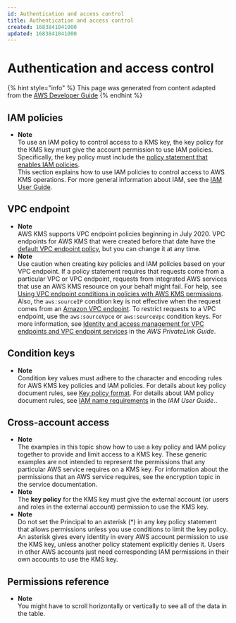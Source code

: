 ```yaml
---
id: Authentication and access control
title: Authentication and access control
created: 1683841041000
updated: 1683841041000
---
```

# Authentication and access control

{% hint style="info" %}
This page was generated from content adapted from the [AWS Developer Guide](https://github.com/awsdocs/aws-kms-developer-guide.git)
{% endhint %}

## IAM policies

- **Note**  
To use an IAM policy to control access to a KMS key, the key policy for the KMS key must give the account permission to use IAM policies\. Specifically, the key policy must include the [policy statement that enables IAM policies](key-policy-default.md#key-policy-default-allow-root-enable-iam)\.  
This section explains how to use IAM policies to control access to AWS KMS operations\. For more general information about IAM, see the [IAM User Guide](https://docs.aws.amazon.com/IAM/latest/UserGuide/)\.


## VPC endpoint

- **Note**  
AWS KMS supports VPC endpoint policies beginning in July 2020\. VPC endpoints for AWS KMS that were created before that date have the [default VPC endpoint policy](#vpce-default-policy), but you can change it at any time\.
- **Note**  
Use caution when creating key policies and IAM policies based on your VPC endpoint\. If a policy statement requires that requests come from a particular VPC or VPC endpoint, requests from integrated AWS services that use an AWS KMS resource on your behalf might fail\. For help, see [Using VPC endpoint conditions in policies with AWS KMS permissions](conditions-aws.md#conditions-aws-vpce)\.  
Also, the `aws:sourceIP` condition key is not effective when the request comes from an [Amazon VPC endpoint](https://docs.aws.amazon.com/vpc/latest/userguide/vpc-endpoints.html)\. To restrict requests to a VPC endpoint, use the `aws:sourceVpce` or `aws:sourceVpc` condition keys\. For more information, see [Identity and access management for VPC endpoints and VPC endpoint services](https://docs.aws.amazon.com/vpc/latest/privatelink/vpc-endpoints-iam.html) in the *AWS PrivateLink Guide*\.


## Condition keys

- **Note**  
Condition key values must adhere to the character and encoding rules for AWS KMS key policies and IAM policies\. For details about key policy document rules, see [Key policy format](key-policy-overview.md#key-policy-format)\. For details about IAM policy document rules, see [IAM name requirements](https://docs.aws.amazon.com/IAM/latest/UserGuide/reference_iam-quotas.html#reference_iam-quotas-names) in the *IAM User Guide*\.\.


## Cross-account access

- **Note**  
The examples in this topic show how to use a key policy and IAM policy together to provide and limit access to a KMS key\. These generic examples are not intended to represent the permissions that any particular AWS service requires on a KMS key\. For information about the permissions that an AWS service requires, see the encryption topic in the service documentation\.
- **Note**  
The **key policy** for the KMS key must give the external account \(or users and roles in the external account\) permission to use the KMS key\.
- **Note**  
Do not set the Principal to an asterisk \(\*\) in any key policy statement that allows permissions unless you use conditions to limit the key policy\. An asterisk gives every identity in every AWS account permission to use the KMS key, unless another policy statement explicitly denies it\. Users in other AWS accounts just need corresponding IAM permissions in their own accounts to use the KMS key\.


## Permissions reference

- **Note**  
You might have to scroll horizontally or vertically to see all of the data in the table\.

